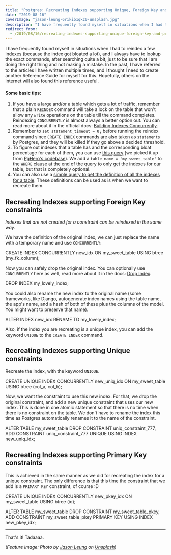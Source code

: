 ```yaml
---
title: "Postgres: Recreating Indexes supporting Unique, Foreign Key and Primary Key Constraints"
date: "2019-08-16"
coverImage: "jason-leung-6rikib1qkz0-unsplash.jpg"
description: "I have frequently found myself in situations when I had to reindex a few indexes (because the index got bloated a lot), and I always have to lookup the exact commands, after searching quite a bit, just to be sure that I am doing the right thing and not making a mistake."
redirect_from:
  - /2019/08/16/recreating-indexes-supporting-unique-foreign-key-and-primary-key-constraints/
---
```


I have frequently found myself in situations when I had to reindex a few indexes (because the index got bloated a lot), and I always have to lookup the exact commands, after searching quite a bit, just to be sure that I am doing the right thing and not making a mistake.
In the past, I have referred to the articles I have written multiple times, and I thought I need to create another Reference Guide for myself for this. Hopefully, others on the internet will also found this reference useful.

#### Some basic tips:

1. If you have a large and/or a table which gets a lot of traffic, remember that a plain `REINDEX` command will take a lock on the table that won't allow any `write` operations on the table till the command completes. Reindexing `CONCURRENTLY` is almost always a better option out. You can read more about it in the official docs: [Building Indexes Concurrently](https://www.postgresql.org/docs/current/sql-createindex.html#SQL-CREATEINDEX-CONCURRENTLY).
2. Remember to `set statement_timeout = 0;` before running the reindex command since `CREATE INDEX` commands are also taken as `statements` by Postgres, and they will be killed if they go above a decided threshold.
3. To figure out indexes that a table has and the corresponding bloat percentage for each of them, you can use [this query](https://gist.github.com/mbanck/9976015/71888a24e464e2f772182a7eb54f15a125edf398) (we picked it up from [PgHero's codebase](https://github.com/ankane/pghero/blob/f1183eae03a0f6fca408b899c41476c9cebc627b/lib/pghero/methods/indexes.rb#L187)). We add a `table_name = 'my_sweet_table'` to the `WHERE` clause at the end of the query to only get the indexes for our table, but that is completely optional.
4. You can also use a [simple query to get the definition of all the indexes for a table](https://gist.github.com/ketanbhatt/fdbd6246b4b1b7bb32009de5e468ed57). These definitions can be used as is when we want to recreate them.

## Recreating Indexes supporting Foreign Key constraints

_Indexes that are not created for a constraint can be reindexed in the same way._

We have the definition of the original index, we can just replace the name with a temporary name and use `CONCURRENTLY`:

CREATE INDEX CONCURRENTLY
  new\_idx
ON my\_sweet\_table USING
  btree (my\_fk\_column);

Now you can safely drop the original index. You can optionally use `CONCURRENTLY` here as well, read more about it in the docs: [Drop Index](https://www.postgresql.org/docs/current/sql-dropindex.html).

DROP INDEX my\_lovely\_index;

You could also rename the new index to the original name (some frameworks, like Django, autogenerate index names using the table name, the app's name, and a hash of both of these plus the columns of the model. You might want to preserve that name).

ALTER INDEX
  new\_idx
RENAME TO
  my\_lovely\_index;

Also, if the index you are recreating is a unique index, you can add the keyword `UNIQUE` to the `CREATE INDEX` command.

## Recreating Indexes supporting Unique constraints

Recreate the Index, with the keyword `UNIQUE`.

CREATE UNIQUE INDEX CONCURRENTLY
  new\_uniq\_idx
ON my\_sweet\_table USING
  btree (col\_a, col\_b);

Now, we want the constraint to use this new index. For that, we drop the original constraint, and add a new unique constraint that uses our new index. This is done in one atomic statement so that there is no time when there is no constraint on the table.
We don't have to rename the index this time as Postgres automatically renames it to the name of the constraint.

ALTER TABLE
  my\_sweet\_table
DROP CONSTRAINT
  uniq\_constraint\_777,
ADD CONSTRAINT
  uniq\_constraint\_777 UNIQUE
USING INDEX
  new\_uniq\_idx;

## Recreating Indexes supporting Primary Key constraints

This is achieved in the same manner as we did for recreating the index for a unique constraint. The only difference is that this time the constraint that we add is a `PRIMARY KEY` constraint, of course :D

CREATE UNIQUE INDEX CONCURRENTLY
  new\_pkey\_idx
ON my\_sweet\_table USING
  btree (id);

ALTER TABLE
  my\_sweet\_table
DROP CONSTRAINT
  my\_sweet\_table\_pkey,
ADD CONSTRAINT
  my\_sweet\_table\_pkey PRIMARY KEY
USING INDEX
  new\_pkey\_idx;

* * *

That's it! Tadaaaa.

_(Feature Image: Photo by [Jason Leung](https://unsplash.com/@ninjason?utm_source=unsplash&utm_medium=referral&utm_content=creditCopyText) on [Unsplash](https://unsplash.com/?utm_source=unsplash&utm_medium=referral&utm_content=creditCopyText)_)
